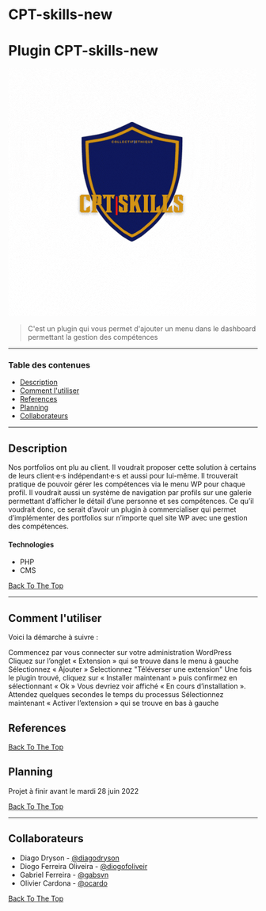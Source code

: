 # CPT-skills-new

# Plugin CPT-skills-new 

<img src="GDSplug/Logos/GIF/CPTskills-CollectifEthique-GIF.gif"></img>

> C'est un plugin qui vous permet d'ajouter un menu dans le dashboard permettant la gestion des compétences

---

### Table des contenues

- [Description](#description)
- [Comment l'utiliser](#commentutiliser)
- [References](#references)
- [Planning](#planning)
- [Collaborateurs](#collaborateurs)

---

## Description

Nos portfolios ont plu au client. Il voudrait proposer cette solution à certains de leurs client·e·s indépendant·e·s et aussi pour lui-même. 
Il trouverait pratique de pouvoir gérer les compétences via le menu WP pour chaque profil. Il voudrait aussi un système de navigation par profils sur une galerie permettant d’afficher le détail d’une personne et ses compétences. 
 Ce qu’il voudrait donc, ce serait d’avoir un plugin à commercialiser qui permet d’implémenter des portfolios sur n’importe quel site WP avec une gestion des compétences.


#### Technologies

- PHP
- CMS

[Back To The Top](#read-me-template)

---

## Comment l'utiliser

Voici la démarche à suivre :

Commencez par vous connecter sur votre administration WordPress
Cliquez sur l’onglet « Extension » qui se trouve dans le menu à gauche
Sélectionnez « Ajouter »
Selectionnez "Téléverser une extension"
Une fois le plugin trouvé, cliquez sur « Installer maintenant » puis confirmez en sélectionnant « Ok »
Vous devriez voir affiché « En cours d’installation ». Attendez quelques secondes le temps du processus
Sélectionnez maintenant « Activer l’extension » qui se trouve en bas à gauche

## References
[Back To The Top](#read-me-template)

## Planning

Projet à finir avant le mardi 28 juin 2022

[Back To The Top](#read-me-template)

---

## Collaborateurs

- Diago Dryson - [@diagodryson](https://github.com/diagodryson)
- Diogo Ferreira Oliveira - [@diogofoliveir](https://github.com/diogofoliveir)
- Gabriel Ferreira - [@gabsvn](https://github.com/gabsvn)
- Olivier Cardona - [@ocardo](https://github.com/ocardo)

[Back To The Top](#read-me-template)

